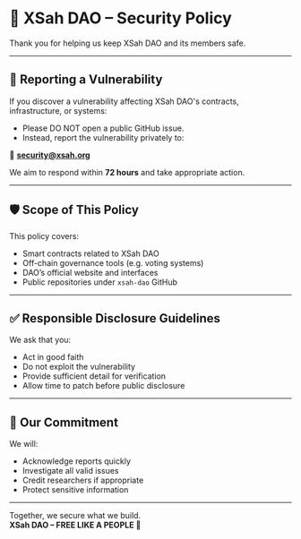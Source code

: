 # 🔐 XSah DAO – Security Policy

Thank you for helping us keep XSah DAO and its members safe.

---

## 📢 Reporting a Vulnerability

If you discover a vulnerability affecting XSah DAO's contracts, infrastructure, or systems:

- Please DO NOT open a public GitHub issue.  
- Instead, report the vulnerability privately to:

📧 **security@xsah.org**

We aim to respond within **72 hours** and take appropriate action.

---

## 🛡️ Scope of This Policy

This policy covers:

- Smart contracts related to XSah DAO  
- Off-chain governance tools (e.g. voting systems)  
- DAO’s official website and interfaces  
- Public repositories under `xsah-dao` GitHub

---

## ✅ Responsible Disclosure Guidelines

We ask that you:

- Act in good faith  
- Do not exploit the vulnerability  
- Provide sufficient detail for verification  
- Allow time to patch before public disclosure

---

## 🙌 Our Commitment

We will:

- Acknowledge reports quickly  
- Investigate all valid issues  
- Credit researchers if appropriate  
- Protect sensitive information

---

Together, we secure what we build.  
**XSah DAO – FREE LIKE A PEOPLE 🐏**
